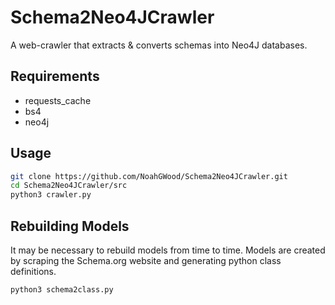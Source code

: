 # Schema2Neo4JCrawler
A web-crawler that extracts &amp; converts schemas into Neo4J databases.

## Requirements

* requests_cache
* bs4
* neo4j

## Usage

```bash
git clone https://github.com/NoahGWood/Schema2Neo4JCrawler.git
cd Schema2Neo4JCrawler/src
python3 crawler.py
```

## Rebuilding Models

It may be necessary to rebuild models from time to time. Models are created by scraping the Schema.org website and generating python class definitions.

```
python3 schema2class.py
```

